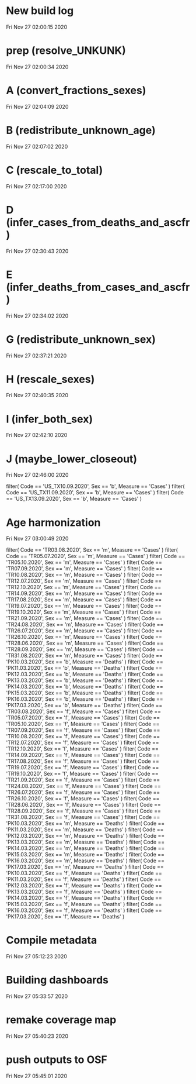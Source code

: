 
# New build log 
 Fri Nov 27 02:00:15 2020 


# prep (resolve_UNKUNK) 
 Fri Nov 27 02:00:34 2020 


# A (convert_fractions_sexes) 
 Fri Nov 27 02:04:09 2020 


# B (redistribute_unknown_age) 
 Fri Nov 27 02:07:02 2020 


# C (rescale_to_total) 
 Fri Nov 27 02:17:00 2020 


# D (infer_cases_from_deaths_and_ascfr) 
 Fri Nov 27 02:30:43 2020 


# E (infer_deaths_from_cases_and_ascfr) 
 Fri Nov 27 02:34:02 2020 


# G (redistribute_unknown_sex) 
 Fri Nov 27 02:37:21 2020 


# H (rescale_sexes) 
 Fri Nov 27 02:40:35 2020 


# I (infer_both_sex) 
 Fri Nov 27 02:42:10 2020 


# J (maybe_lower_closeout) 
 Fri Nov 27 02:46:00 2020 

filter( Code == 'US_TX10.09.2020', Sex == 'b', Measure == 'Cases' )
filter( Code == 'US_TX11.09.2020', Sex == 'b', Measure == 'Cases' )
filter( Code == 'US_TX13.09.2020', Sex == 'b', Measure == 'Cases' )

# Age harmonization 
 Fri Nov 27 03:00:49 2020 

filter( Code == 'TR03.08.2020', Sex == 'm', Measure == 'Cases' )
filter( Code == 'TR05.07.2020', Sex == 'm', Measure == 'Cases' )
filter( Code == 'TR05.10.2020', Sex == 'm', Measure == 'Cases' )
filter( Code == 'TR07.09.2020', Sex == 'm', Measure == 'Cases' )
filter( Code == 'TR10.08.2020', Sex == 'm', Measure == 'Cases' )
filter( Code == 'TR12.07.2020', Sex == 'm', Measure == 'Cases' )
filter( Code == 'TR12.10.2020', Sex == 'm', Measure == 'Cases' )
filter( Code == 'TR14.09.2020', Sex == 'm', Measure == 'Cases' )
filter( Code == 'TR17.08.2020', Sex == 'm', Measure == 'Cases' )
filter( Code == 'TR19.07.2020', Sex == 'm', Measure == 'Cases' )
filter( Code == 'TR19.10.2020', Sex == 'm', Measure == 'Cases' )
filter( Code == 'TR21.09.2020', Sex == 'm', Measure == 'Cases' )
filter( Code == 'TR24.08.2020', Sex == 'm', Measure == 'Cases' )
filter( Code == 'TR26.07.2020', Sex == 'm', Measure == 'Cases' )
filter( Code == 'TR26.10.2020', Sex == 'm', Measure == 'Cases' )
filter( Code == 'TR28.06.2020', Sex == 'm', Measure == 'Cases' )
filter( Code == 'TR28.09.2020', Sex == 'm', Measure == 'Cases' )
filter( Code == 'TR31.08.2020', Sex == 'm', Measure == 'Cases' )
filter( Code == 'PK10.03.2020', Sex == 'b', Measure == 'Deaths' )
filter( Code == 'PK11.03.2020', Sex == 'b', Measure == 'Deaths' )
filter( Code == 'PK12.03.2020', Sex == 'b', Measure == 'Deaths' )
filter( Code == 'PK13.03.2020', Sex == 'b', Measure == 'Deaths' )
filter( Code == 'PK14.03.2020', Sex == 'b', Measure == 'Deaths' )
filter( Code == 'PK15.03.2020', Sex == 'b', Measure == 'Deaths' )
filter( Code == 'PK16.03.2020', Sex == 'b', Measure == 'Deaths' )
filter( Code == 'PK17.03.2020', Sex == 'b', Measure == 'Deaths' )
filter( Code == 'TR03.08.2020', Sex == 'f', Measure == 'Cases' )
filter( Code == 'TR05.07.2020', Sex == 'f', Measure == 'Cases' )
filter( Code == 'TR05.10.2020', Sex == 'f', Measure == 'Cases' )
filter( Code == 'TR07.09.2020', Sex == 'f', Measure == 'Cases' )
filter( Code == 'TR10.08.2020', Sex == 'f', Measure == 'Cases' )
filter( Code == 'TR12.07.2020', Sex == 'f', Measure == 'Cases' )
filter( Code == 'TR12.10.2020', Sex == 'f', Measure == 'Cases' )
filter( Code == 'TR14.09.2020', Sex == 'f', Measure == 'Cases' )
filter( Code == 'TR17.08.2020', Sex == 'f', Measure == 'Cases' )
filter( Code == 'TR19.07.2020', Sex == 'f', Measure == 'Cases' )
filter( Code == 'TR19.10.2020', Sex == 'f', Measure == 'Cases' )
filter( Code == 'TR21.09.2020', Sex == 'f', Measure == 'Cases' )
filter( Code == 'TR24.08.2020', Sex == 'f', Measure == 'Cases' )
filter( Code == 'TR26.07.2020', Sex == 'f', Measure == 'Cases' )
filter( Code == 'TR26.10.2020', Sex == 'f', Measure == 'Cases' )
filter( Code == 'TR28.06.2020', Sex == 'f', Measure == 'Cases' )
filter( Code == 'TR28.09.2020', Sex == 'f', Measure == 'Cases' )
filter( Code == 'TR31.08.2020', Sex == 'f', Measure == 'Cases' )
filter( Code == 'PK10.03.2020', Sex == 'm', Measure == 'Deaths' )
filter( Code == 'PK11.03.2020', Sex == 'm', Measure == 'Deaths' )
filter( Code == 'PK12.03.2020', Sex == 'm', Measure == 'Deaths' )
filter( Code == 'PK13.03.2020', Sex == 'm', Measure == 'Deaths' )
filter( Code == 'PK14.03.2020', Sex == 'm', Measure == 'Deaths' )
filter( Code == 'PK15.03.2020', Sex == 'm', Measure == 'Deaths' )
filter( Code == 'PK16.03.2020', Sex == 'm', Measure == 'Deaths' )
filter( Code == 'PK17.03.2020', Sex == 'm', Measure == 'Deaths' )
filter( Code == 'PK10.03.2020', Sex == 'f', Measure == 'Deaths' )
filter( Code == 'PK11.03.2020', Sex == 'f', Measure == 'Deaths' )
filter( Code == 'PK12.03.2020', Sex == 'f', Measure == 'Deaths' )
filter( Code == 'PK13.03.2020', Sex == 'f', Measure == 'Deaths' )
filter( Code == 'PK14.03.2020', Sex == 'f', Measure == 'Deaths' )
filter( Code == 'PK15.03.2020', Sex == 'f', Measure == 'Deaths' )
filter( Code == 'PK16.03.2020', Sex == 'f', Measure == 'Deaths' )
filter( Code == 'PK17.03.2020', Sex == 'f', Measure == 'Deaths' )

# Compile metadata 
 Fri Nov 27 05:12:23 2020 


# Building dashboards 
 Fri Nov 27 05:33:57 2020 


# remake coverage map 
 Fri Nov 27 05:40:23 2020 


# push outputs to OSF 
 Fri Nov 27 05:45:01 2020 

